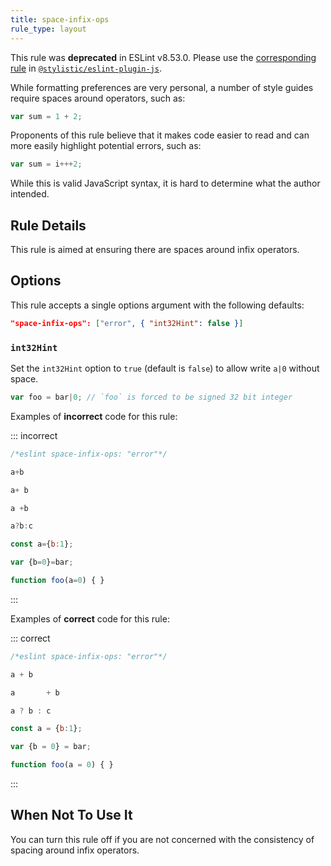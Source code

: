 ```yaml
---
title: space-infix-ops
rule_type: layout
---
```


This rule was **deprecated** in ESLint v8.53.0. Please use the [corresponding rule](https://eslint.style/rules/js/space-infix-ops) in [`@stylistic/eslint-plugin-js`](https://eslint.style/packages/js).

While formatting preferences are very personal, a number of style guides require spaces around operators, such as:

```js
var sum = 1 + 2;
```

Proponents of this rule believe that it makes code easier to read and can more easily highlight potential errors, such as:

```js
var sum = i+++2;
```

While this is valid JavaScript syntax, it is hard to determine what the author intended.

## Rule Details

This rule is aimed at ensuring there are spaces around infix operators.

## Options

This rule accepts a single options argument with the following defaults:

```json
"space-infix-ops": ["error", { "int32Hint": false }]
```

### `int32Hint`

Set the `int32Hint` option to `true` (default is `false`) to allow write `a|0` without space.

```js
var foo = bar|0; // `foo` is forced to be signed 32 bit integer
```

Examples of **incorrect** code for this rule:

::: incorrect

```js
/*eslint space-infix-ops: "error"*/

a+b

a+ b

a +b

a?b:c

const a={b:1};

var {b=0}=bar;

function foo(a=0) { }
```

:::

Examples of **correct** code for this rule:

::: correct

```js
/*eslint space-infix-ops: "error"*/

a + b

a       + b

a ? b : c

const a = {b:1};

var {b = 0} = bar;

function foo(a = 0) { }
```

:::

## When Not To Use It

You can turn this rule off if you are not concerned with the consistency of spacing around infix operators.
